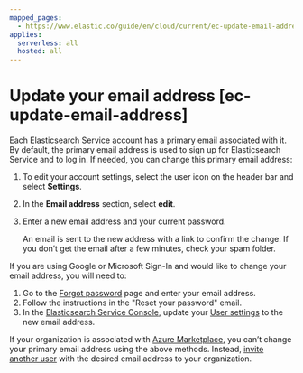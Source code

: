 ```yaml
---
mapped_pages:
  - https://www.elastic.co/guide/en/cloud/current/ec-update-email-address.html
applies:
  serverless: all
  hosted: all
---
```


# Update your email address [ec-update-email-address]

Each Elasticsearch Service account has a primary email associated with it. By default, the primary email address is used to sign up for Elasticsearch Service and to log in. If needed, you can change this primary email address:

1. To edit your account settings, select the user icon on the header bar and select **Settings**.
2. In the **Email address** section, select **edit**.
3. Enter a new email address and your current password.

    An email is sent to the new address with a link to confirm the change. If you don’t get the email after a few minutes, check your spam folder.

If you are using Google or Microsoft Sign-In and would like to change your email address, you will need to:

1. Go to the [Forgot password](https://cloud.elastic.co/forgot) page and enter your email address.
2. Follow the instructions in the "Reset your password" email.
3. In the [Elasticsearch Service Console](https://cloud.elastic.co?page=docs&placement=docs-body), update your [User settings](https://cloud.elastic.co/user/settings) to the new email address.

If your organization is associated with [Azure Marketplace](../deploy-manage/deploy/elastic-cloud/azure-native-isv-service.md), you can’t change your primary email address using the above methods. Instead, [invite another user](../deploy-manage/users-roles/cloud-organization/manage-users.md) with the desired email address to your organization.

